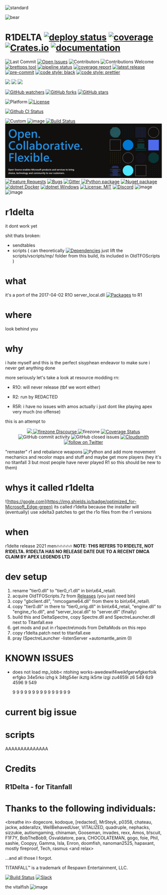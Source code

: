 
![standard](https://github.com/r1delta/r1delta/assets/37985788/9408f4ac-dfab-4bd6-9995-d2d7a196501b)

![bear](https://github.com/r1delta/r1delta/assets/37985788/41548f20-0878-4e1e-8538-e9be808fc363)
<DO NOT REMOVE THE BEAR UNTIL WE CAN LOAD A MAP>
# R1DELTA [![deploy status](https://github.com/Orange-OpenSource/hurl/workflows/test/badge.svg)](https://github.com/Orange-OpenSource/hurl/actions) [![coverage](https://Orange-OpenSource.github.io/hurl/coverage/badges/flat.svg)](https://Orange-OpenSource.github.io/hurl/coverage) [![Crates.io](https://img.shields.io/crates/v/hurl.svg)](https://crates.io/crates/hurl) [![documentation](https://img.shields.io/badge/-documentation-ff0288)](https://hurl.dev)
![Last Commit](https://img.shields.io/github/last-commit/zhangjiequan/AssetStudio?style=flat-square)
[![Open Issues](https://img.shields.io/github/issues-raw/zhangjiequan/AssetStudio?style=flat-square)](https://github.com/zhangjiequan/AssetStudio/issues)
![Contributors](https://img.shields.io/github/contributors/zhangjiequan/AssetStudio?style=flat-square)
![Contributions Welcome](https://img.shields.io/badge/contributions-welcome-brightgreen?style=flat-square)
[![brettops tool](https://img.shields.io/badge/brettops-tool-209cdf?labelColor=162d50)](https://brettops.io)
[![pipeline status](https://img.shields.io/gitlab/pipeline-status/brettops/tools/badgie?branch=main)](https://gitlab.com/brettops/tools/badgie/-/commits/main)
[![coverage report](https://img.shields.io/gitlab/pipeline-coverage/brettops/tools/badgie?branch=main)](https://gitlab.com/brettops/tools/badgie/-/commits/main)
[![latest release](https://img.shields.io/gitlab/v/release/brettops/tools/badgie)](https://gitlab.com/brettops/tools/badgie/-/releases)
[![pre-commit](https://img.shields.io/badge/pre--commit-enabled-brightgreen?logo=pre-commit)](https://github.com/pre-commit/pre-commit)
[![code style: black](https://img.shields.io/badge/code_style-black-000000.svg)](https://github.com/psf/black)
[![code style: prettier](https://img.shields.io/badge/code_style-prettier-ff69b4.svg)](https://github.com/prettier/prettier)


[![](https://img.shields.io/github/downloads/zhangjiequan/AssetStudio/total?style=flat-square)](https://github.com/zhangjiequan/AssetStudio/releases)
[![](https://img.shields.io/github/downloads/zhangjiequan/AssetStudio/latest/total?style=flat-square)](https://github.com/zhangjiequan/AssetStudio/releases/latest)
[![](https://img.shields.io/github/v/release/zhangjiequan/AssetStudio?style=flat-square)](https://github.com/zhangjiequan/AssetStudio/releases/latest)

[![GitHub watchers](https://img.shields.io/github/watchers/zhangjiequan/AssetStudio?style=flat-square)](https://github.com/zhangjiequan/AssetStudio/watchers)
[![GitHub forks](https://img.shields.io/github/forks/zhangjiequan/AssetStudio?style=flat-square)](https://gitpop2.vercel.app/zhangjiequan/AssetStudio)
[![GitHub stars](https://img.shields.io/github/stars/zhangjiequan/AssetStudio?style=flat-square)](https://github.com/zhangjiequan/AssetStudio/stargazers)

![Platform](https://img.shields.io/badge/platform-windows-lightgrey?style=flat-square)
[![License](https://img.shields.io/github/license/zhangjiequan/AssetStudio?style=flat-square)](./LICENSE)

[![Github CI Status](https://github.com/zhangjiequan/AssetStudio/actions/workflows/build.yml/badge.svg)](https://github.com/zhangjiequan/AssetStudio/actions)

![Custom](https://img.shields.io/badge/zhangjiequan-Jackie@Baioo-green)
![image](https://github.com/r1delta/r1delta/assets/46062054/4ec5bdab-e6a2-4c71-a2c0-3f59c81ac0b3)
[![Build Status](https://dev.azure.com/ms/winget-cli/_apis/build/status/microsoft.winget-cli?branchName=master)](https://dev.azure.com/ms/winget-cli/_build/latest?definitionId=344&branchName=master)
![Open Source at Microsoft](https://github.com/microsoft/.github/blob/main/images/open-at-microsoft.png) 
[![Feature Requests](https://img.shields.io/github/issues/microsoft/vscode/feature-request.svg)](https://github.com/microsoft/vscode/issues?q=is%3Aopen+is%3Aissue+label%3Afeature-request+sort%3Areactions-%2B1-desc)
[![Bugs](https://img.shields.io/github/issues/microsoft/vscode/bug.svg)](https://github.com/microsoft/vscode/issues?utf8=✓&q=is%3Aissue+is%3Aopen+label%3Abug)
[![Gitter](https://img.shields.io/badge/chat-on%20gitter-yellow.svg)](https://gitter.im/Microsoft/vscode)
[![Python package](https://img.shields.io/pypi/v/semantic-kernel)](https://pypi.org/project/semantic-kernel/)
[![Nuget package](https://img.shields.io/nuget/vpre/Microsoft.SemanticKernel)](https://www.nuget.org/packages/Microsoft.SemanticKernel/)
[![dotnet Docker](https://github.com/microsoft/semantic-kernel/actions/workflows/dotnet-ci-docker.yml/badge.svg?branch=main)](https://github.com/microsoft/semantic-kernel/actions/workflows/dotnet-ci-docker.yml)
[![dotnet Windows](https://github.com/microsoft/semantic-kernel/actions/workflows/dotnet-ci-windows.yml/badge.svg?branch=main)](https://github.com/microsoft/semantic-kernel/actions/workflows/dotnet-ci-windows.yml)
[![License: MIT](https://img.shields.io/github/license/microsoft/semantic-kernel)](https://github.com/microsoft/semantic-kernel/blob/main/LICENSE)
[![Discord](https://img.shields.io/discord/1063152441819942922?label=Discord&logo=discord&logoColor=white&color=d82679)](https://aka.ms/SKDiscord)
![image](https://github.com/r1delta/r1delta/assets/46062054/07ef78b3-963d-41e2-b404-e3add21693b1)
![image](https://github.com/r1delta/r1delta/assets/46062054/06137be6-a5a8-480c-9c8d-82d79066bdab)

# r1delta

it dont work yet

shit thats broken:
- sendtables
- scripts ( can theoretically [![Dependencies](https://img.shields.io/badge/dependency-report-blue.svg)](https://azuresdkartifacts.blob.core.windows.net/azure-sdk-for-net/dependencies/dependencies.html) just lift the scripts/vscripts/mp/ folder from this build, its included in OldTFOScripts )

# what
it's a port of the 2017-04-02 R1O server_local.dll [![Packages](https://img.shields.io/badge/packages-latest-blue.svg)](https://azure.github.io/azure-sdk/releases/latest/dotnet.html) to R1

# where

look behind you

# why
i hate myself and this is the perfect sisyphean endeavor to make sure i never get anything done

more seriously let's take a look at resource modding rn:

- R1O: will never release (tbf we wont either)

- R2: run by REDACTED

- R5R: i have no issues with amos actually i just dont like playing apex very much (no offense)

this is an attempt to <p align="center">
  <a href="https://github.com/firezone/firezone/releases">
    <img src="https://img.shields.io/github/v/release/firezone/firezone?color=%23999">
  </a>
  <a href="https://discourse.firez.one/">
    <img src="https://img.shields.io/static/v1?logo=discourse&logoColor=959DA5&label=support%20forum&labelColor=333a41&message=join&color=611f69" alt="firezone Discourse" />
  </a>
  <img src="https://img.shields.io/static/v1?logo=github&logoColor=959DA5&label=Test&labelColor=333a41&message=passing&color=3AC358" alt="firezone" />
  <a href="https://coveralls.io/github/firezone/firezone?branch=legacy">
    <img src="https://coveralls.io/repos/github/firezone/firezone/badge.svg?branch=legacy" alt="Coverage Status" />
  </a>
  <img alt="GitHub commit activity" src="https://img.shields.io/github/commit-activity/m/firezone/firezone"/>
  <img alt="GitHub closed issues" src="https://img.shields.io/github/issues-closed/firezone/firezone"/>
  <a href="https://cloudsmith.com">
    <img src="https://img.shields.io/badge/OSS%20hosting%20by-cloudsmith-blue?logo=cloudsmith" alt="Cloudsmith">
  </a>
  <a href="https://twitter.com/intent/follow?screen_name=firezonehq">
    <img src="https://img.shields.io/twitter/follow/firezonehq?style=social&logo=twitter" alt="follow on Twitter">
  </a>
</p>




 "remaster" r1 and rebalance weapons ![Python](https://img.shields.io/pypi/pyversions/azure-cli.svg?maxAge=2592000) and add more movement mechanics and recolor maps and stuff and maybe get more players (hey it's no titanfall 3 but most people have never played R1 so this should be new to them)

# whys it called r1delta
![https://gogle.com](https://img.shields.io/badge/optimized_for-Microsoft_Edge-green)
its called r1delta because the installer will (eventually) use xdelta3 patches to get the r1o files from the r1 versions

# when

r1delte release 2021 men🔥🔥🔥🔥🔥 **NOTE: THIS REFERS TO R1DELTE, NOT R1DELTA. R1DELTA HAS NO RELEASE DATE DUE TO A RECENT DMCA CLAIM BY APEX LEGENDS LTD**

# dev setup

1. rename "tier0.dll" to "tier0_r1.dll" in bin\x64_retail\
2. acquire OldTFOScripts.7z from [Releases](https://github.com/r1delta/r1delta/releases/tag/wires) (you just need bin)
3. copy "gbclient.dll", "nmcogame64.dll" from there to bin\x64_retail\
4. copy "tier0.dll" in there to "tier0_orig.dll" in bin\x64_retail, "engine.dll" to "engine_r1o.dll", and "server_local.dll" to "server.dll" (finally)
5. build this and DeltaSpectre, copy Spectre.dll and SpectreLauncher.dll next to Titanfall.exe
6. get mods and put in r1spectre\mods from DeltaMods on this repo
7. copy r1delta.patch next to titanfall.exe
8. pray (SpectreLauncher -listenServer +automantle_anim 0)

# KNOWN ISSUES
- does not load mp_lobb<
  ntohing works-awedewif4weikfgerwfgkerfoik
  erfgko
  34e5rko
  izhg k
  34tg54er
  ikztg
  ik5rte
  izgi
  zu4659i
  z6
  549
  6z9
  4596
  9
  549

  9
  9
  9
  9
  9
  9
  9
  9
  9
  9
  9
  9
  9
  9
  9
  
# current big issue
# scripts
AAAAAAAAAAAAAA

# Credits
## R1Delta - for Titanfall

# Thanks to the following individuals:
\<breathe in\> dogecore, kodoque, [redacted], MrSteyk, p0358, chateau, jackw, adderallzx, WellBehavedUser, VITALIZED, quadruple, nephacks, sizzukie, autismgaming, chinaman, Gooseman, invades, rexx, Amos, b!scuit, F1F7Y, BobTheBob9, Osvaldatore, para, CHOCOLATEMAN, gogo, foie, Phil, sashie, Coopyy, Gamma, Isla, Enron, doomfish, nanoman2525, hapaxant, mostly fireproof, Tech, rasmus \<and relax\>

...and all those I forgot.

TITANFALL™ is a trademark of Respawn Entertainment, LLC. 


[![Build Status](https://dev.azure.com/azure-sdk/public/_apis/build/status/cli/Azure.azure-cli?branchName=dev)](https://dev.azure.com/azure-sdk/public/_build/latest?definitionId=246&branchName=dev)
[![Slack](https://img.shields.io/badge/Slack-azurecli.slack.com-blue.svg)](https://azurecli.slack.com)












the vitalfish
![image](https://github.com/r1delta/r1delta/assets/39478251/50434595-7ac5-45fe-a10a-3aa57f9815d0)


